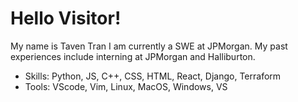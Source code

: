 # Hello Visitor!

My name is Taven Tran
I am currently a SWE at JPMorgan.
My past experiences include
interning at JPMorgan and Halliburton.

- Skills: Python, JS, C++, CSS, HTML, React, Django, Terraform
- Tools:  VScode, Vim, Linux, MacOS, Windows, VS

